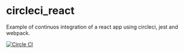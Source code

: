 # circleci_react
Example of continuos integration of a react app using circleci, jest and webpack.

[![Circle CI](https://circleci.com/gh/torragus/circleci_react.svg?style=svg)](https://circleci.com/gh/torraagus)
